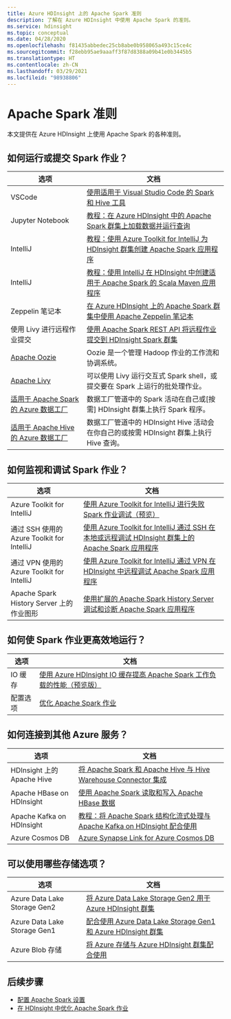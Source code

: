```yaml
---
title: Azure HDInsight 上的 Apache Spark 准则
description: 了解在 Azure HDInsight 中使用 Apache Spark 的准则。
ms.service: hdinsight
ms.topic: conceptual
ms.date: 04/28/2020
ms.openlocfilehash: f81435abbedec25cb8abe0b958065a493c15ce4c
ms.sourcegitcommit: f28ebb95ae9aaaff3f87d8388a09b41e0b3445b5
ms.translationtype: HT
ms.contentlocale: zh-CN
ms.lasthandoff: 03/29/2021
ms.locfileid: "98938806"
---
```

# <a name="apache-spark-guidelines"></a>Apache Spark 准则

本文提供在 Azure HDInsight 上使用 Apache Spark 的各种准则。

## <a name="how-do-i-run-or-submit-spark-jobs"></a>如何运行或提交 Spark 作业？

| 选项 | 文档 |
|---|---|
| VSCode | [使用适用于 Visual Studio Code 的 Spark 和 Hive 工具](../hdinsight-for-vscode.md) |
| Jupyter Notebook | [教程：在 Azure HDInsight 中的 Apache Spark 群集上加载数据并运行查询](./apache-spark-load-data-run-query.md) |
| IntelliJ | [教程：使用 Azure Toolkit for IntelliJ 为 HDInsight 群集创建 Apache Spark 应用程序](./apache-spark-intellij-tool-plugin.md) |
| IntelliJ | [教程：使用 IntelliJ 在 HDInsight 中创建适用于 Apache Spark 的 Scala Maven 应用程序](./apache-spark-create-standalone-application.md) |
| Zeppelin 笔记本 | [在 Azure HDInsight 上的 Apache Spark 群集中使用 Apache Zeppelin 笔记本](./apache-spark-zeppelin-notebook.md) |
| 使用 Livy 进行远程作业提交 | [使用 Apache Spark REST API 将远程作业提交到 HDInsight Spark 群集](./apache-spark-livy-rest-interface.md) |
|[Apache Oozie](../hdinsight-use-oozie-linux-mac.md)|Oozie 是一个管理 Hadoop 作业的工作流和协调系统。|
|[Apache Livy](./apache-spark-livy-rest-interface.md)|可以使用 Livy 运行交互式 Spark shell，或提交要在 Spark 上运行的批处理作业。|
|[适用于 Apache Spark 的 Azure 数据工厂](../../data-factory/transform-data-using-spark.md)|数据工厂管道中的 Spark 活动在自己或[按需] HDInsight 群集上执行 Spark 程序。|
|[适用于 Apache Hive 的 Azure 数据工厂](../../data-factory/transform-data-using-hadoop-hive.md)|数据工厂管道中的 HDInsight Hive 活动会在你自己的或按需 HDInsight 群集上执行 Hive 查询。|

## <a name="how-do-i-monitor-and-debug-spark-jobs"></a>如何监视和调试 Spark 作业？

| 选项 | 文档 |
|---|---|
| Azure Toolkit for IntelliJ | [使用 Azure Toolkit for IntelliJ 进行失败 Spark 作业调试（预览）](apache-spark-intellij-tool-failure-debug.md) |
| 通过 SSH 使用的 Azure Toolkit for IntelliJ | [使用 Azure Toolkit for IntelliJ 通过 SSH 在本地或远程调试 HDInsight 群集上的 Apache Spark 应用程序](apache-spark-intellij-tool-debug-remotely-through-ssh.md) |
| 通过 VPN 使用的 Azure Toolkit for IntelliJ | [使用 Azure Toolkit for IntelliJ 通过 VPN 在 HDInsight 中远程调试 Apache Spark 应用程序](apache-spark-intellij-tool-plugin-debug-jobs-remotely.md) |
| Apache Spark History Server 上的作业图形 | [使用扩展的 Apache Spark History Server 调试和诊断 Apache Spark 应用程序](./apache-azure-spark-history-server.md) |

## <a name="how-do-i-make-my-spark-jobs-run-more-efficiently"></a>如何使 Spark 作业更高效地运行？

| 选项 | 文档 |
|---|---|
| IO 缓存 | [使用 Azure HDInsight IO 缓存提高 Apache Spark 工作负载的性能（预览版）](./apache-spark-improve-performance-iocache.md) |
| 配置选项 | [优化 Apache Spark 作业](./apache-spark-perf.md) |

## <a name="how-do-i-connect-to-other-azure-services"></a>如何连接到其他 Azure 服务？

| 选项 | 文档 |
|---|---|
| HDInsight 上的 Apache Hive | [将 Apache Spark 和 Apache Hive 与 Hive Warehouse Connector 集成](../interactive-query/apache-hive-warehouse-connector.md) |
| Apache HBase on HDInsight | [使用 Apache Spark 读取和写入 Apache HBase 数据](../hdinsight-using-spark-query-hbase.md) |
| Apache Kafka on HDInsight | [教程：将 Apache Spark 结构化流式处理与 Apache Kafka on HDInsight 配合使用](../hdinsight-apache-kafka-spark-structured-streaming.md) |
| Azure Cosmos DB | [Azure Synapse Link for Azure Cosmos DB](../../cosmos-db/synapse-link.md) |

## <a name="what-are-my-storage-options"></a>可以使用哪些存储选项？

| 选项 | 文档 |
|---|---|
| Azure Data Lake Storage Gen2 | [将 Azure Data Lake Storage Gen2 用于 Azure HDInsight 群集](../hdinsight-hadoop-use-data-lake-storage-gen2.md) |
| Azure Data Lake Storage Gen1 | [配合使用 Azure Data Lake Storage Gen1 和 Azure HDInsight 群集](../hdinsight-hadoop-use-data-lake-storage-gen1.md) |
| Azure Blob 存储 | [将 Azure 存储与 Azure HDInsight 群集配合使用](../hdinsight-hadoop-use-blob-storage.md) |

## <a name="next-steps"></a>后续步骤

* [配置 Apache Spark 设置](apache-spark-settings.md)
* [在 HDInsight 中优化 Apache Spark 作业](apache-spark-perf.md)
